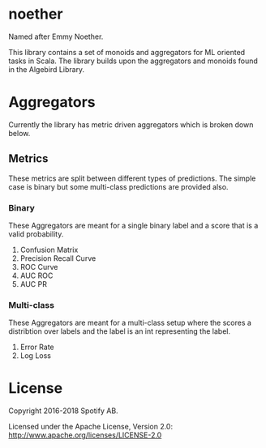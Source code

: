 # noether 

Named after Emmy Noether.

This library contains a set of monoids and aggregators for ML oriented tasks in Scala.  The library builds upon
the aggregators and monoids found in the Algebird Library.

# Aggregators

Currently the library has metric driven aggregators which is broken down below. 

## Metrics

These metrics are split between different types of predictions.  The simple case is binary
but some multi-class predictions are provided also.

### Binary

These Aggregators are meant for a single binary label and a score that is a valid probability.

1. Confusion Matrix
2. Precision Recall Curve
3. ROC Curve
4. AUC ROC
5. AUC PR

### Multi-class

These Aggregators are meant for a multi-class setup where the scores a distribtion over labels and
the label is an int representing the label.

1. Error Rate
2. Log Loss

# License

Copyright 2016-2018 Spotify AB.

Licensed under the Apache License, Version 2.0: http://www.apache.org/licenses/LICENSE-2.0

